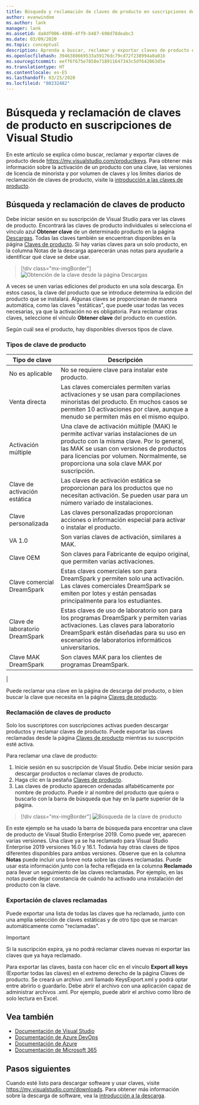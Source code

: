 ```yaml
---
title: Búsqueda y reclamación de claves de producto en suscripciones de Visual Studio | Microsoft Docs
author: evanwindom
ms.author: lank
manager: lank
ms.assetid: da8df006-4896-4ff9-b487-698d78deabc3
ms.date: 03/09/2020
ms.topic: conceptual
description: Aprenda a buscar, reclamar y exportar claves de producto en suscripciones de Visual Studio
ms.openlocfilehash: 3946388669533a59176dc79cd72f238994a0a01b
ms.sourcegitcommit: eeff6f675e7850e718911647343c5df642063d5e
ms.translationtype: HT
ms.contentlocale: es-ES
ms.lasthandoff: 03/25/2020
ms.locfileid: "80232482"
---
```

# <a name="finding-and-claiming-product-keys-in-visual-studio-subscriptions"></a>Búsqueda y reclamación de claves de producto en suscripciones de Visual Studio
En este artículo se explica cómo buscar, reclamar y exportar claves de producto desde https://my.visualstudio.com/productkeys.  Para obtener más información sobre la activación de un producto con una clave, las versiones de licencia de minorista y por volumen de claves y los límites diarios de reclamación de claves de producto, visite la [introducción a las claves de producto](product-keys.md).

## <a name="locating-and-claiming-product-keys"></a>Búsqueda y reclamación de claves de producto
Debe iniciar sesión en su suscripción de Visual Studio para ver las claves de producto. Encontrará las claves de producto individuales si selecciona el vínculo azul **Obtener clave** de un determinado producto en la página [Descargas](https://my.visualstudio.com/downloads).  Todas las claves también se encuentran disponibles en la página [Claves de producto](https://my.visualstudio.com/productkeys?wt.mc_id=o~msft~docs). Si hay varias claves para un solo producto, en la columna Notas de la descarga aparecerán unas notas para ayudarle a identificar qué clave se debe usar.
> [!div class="mx-imgBorder"]
> ![Obtención de la clave desde la página Descargas](_img/product-keys/download-get-key.png)

A veces se unen varias ediciones del producto en una sola descarga. En estos casos, la clave del producto que se introduce determina la edición del producto que se instalará.
Algunas claves se proporcionan de manera automática, como las claves "estáticas", que puede usar todas las veces necesarias, ya que la activación no es obligatoria. Para reclamar otras claves, seleccione el vínculo **Obtener clave** del producto en cuestión.

Según cuál sea el producto, hay disponibles diversos tipos de clave.

### <a name="product-key-types"></a>Tipos de clave de producto

|    Tipo de clave           |    Descripción                                                                                                                                                                                                           |
|-------------------------------|------------------------------------------------------------------------------------------------------------------------------------------------------------------------------------------------------------------------------------------------------------|
|    No es aplicable                    |    No se requiere clave para instalar este producto.                                                       |
|    Venta directa                     |    Las claves comerciales permiten varias activaciones y se usan para compilaciones minoristas del producto. En muchos casos se permiten 10 activaciones por clave, aunque a menudo se permiten más en el mismo equipo.                                                       |
|    Activación múltiple        |    Una clave de activación múltiple (MAK) le permite activar varias instalaciones de un producto con la misma clave. Por lo general, las MAK se usan con versiones de productos para licencias por volumen. Normalmente, se proporciona una sola clave MAK por suscripción.    |
|    Clave de activación estática    |    Las claves de activación estática se proporcionan para los productos que no necesitan activación. Se pueden usar para un número variado de instalaciones.                                                                                                                  |
|    Clave personalizada                 |    Las claves personalizadas proporcionan acciones o información especial para activar o instalar el producto.                                                                                                                                                                |
|    VA 1.0                     |    Son varias claves de activación, similares a MAK.                                                                                                                                                                                                 |
|    Clave OEM                    |    Son claves para Fabricante de equipo original, que permiten varias activaciones.                                                                                                                                                                       |
|    Clave comercial DreamSpark    |    Estas claves comerciales son para DreamSpark y permiten solo una activación. Las claves comerciales DreamSpark se emiten por lotes y están pensadas principalmente para los estudiantes.                                                                                     |
|    Clave de laboratorio DreamSpark         |    Estas claves de uso de laboratorio son para los programas DreamSpark y permiten varias activaciones. Las claves para laboratorio DreamSpark están diseñadas para su uso en escenarios de laboratorios informáticos universitarios.                                                                                       |
|    Clave MAK DreamSpark         |    Son claves MAK para los clientes de programas DreamSpark.                                                                                                                                                                                                  |
|

Puede reclamar una clave en la página de descarga del producto, o bien buscar la clave que necesita en la página [Claves de producto](https://my.visualstudio.com/productkeys).

### <a name="claiming-product-keys"></a>Reclamación de claves de producto
Solo los suscriptores con suscripciones activas pueden descargar productos y reclamar claves de producto.  Puede exportar las claves reclamadas desde la página [Claves de producto](https://my.visualstudio.com/productkeys) mientras su suscripción esté activa.

Para reclamar una clave de producto:
1. Inicie sesión en su suscripción de Visual Studio.  Debe iniciar sesión para descargar productos o reclamar claves de producto.
2. Haga clic en la pestaña [Claves de producto](https://my.visualstudio.com/productkeys?wt.mc_id=o~msft~docs).
3. Las claves de producto aparecen ordenadas alfabéticamente por nombre de producto.  Puede ir al nombre del producto que quiera o buscarlo con la barra de búsqueda que hay en la parte superior de la página.
> [!div class="mx-imgBorder"]
> ![Búsqueda de la clave de producto](_img/product-keys/search-keys.png)
   
En este ejemplo se ha usado la barra de búsqueda para encontrar una clave de producto de Visual Studio Enterprise 2019.
Como puede ver, aparecen varias versiones.  Una clave ya se ha reclamado para Visual Studio Enterprise 2019 versiones 16.0 y 16.1.  Todavía hay otras claves de tipos diferentes disponibles para ambas versiones. Observe que en la columna **Notas** puede incluir una breve nota sobre las claves reclamadas.  Puede usar esta información junto con la fecha reflejada en la columna **Reclamado** para llevar un seguimiento de las claves reclamadas.  Por ejemplo, en las notas puede dejar constancia de cuándo ha activado una instalación del producto con la clave.

### <a name="exporting-your-claimed-keys"></a>Exportación de claves reclamadas
Puede exportar una lista de todas las claves que ha reclamado, junto con una amplia selección de claves estáticas y de otro tipo que se marcan automáticamente como "reclamadas".

> [!IMPORTANT]
> Si la suscripción expira, ya no podrá reclamar claves nuevas ni exportar las claves que ya haya reclamado.

Para exportar las claves, basta con hacer clic en el vínculo **Export all keys** (Exportar todas las claves) en el extremo derecho de la página Claves de producto.  Se creará un archivo .xml llamado KeysExport.xml y podrá optar entre abrirlo o guardarlo.  Debe abrir el archivo con una aplicación capaz de administrar archivos .xml.  Por ejemplo, puede abrir el archivo como libro de solo lectura en Excel.

## <a name="see-also"></a>Vea también
- [Documentación de Visual Studio](https://docs.microsoft.com/visualstudio/)
- [Documentación de Azure DevOps](https://docs.microsoft.com/azure/devops/)
- [Documentación de Azure](https://docs.microsoft.com/azure/)
- [Documentación de Microsoft 365](https://docs.microsoft.com/microsoft-365/)

## <a name="next-steps"></a>Pasos siguientes
Cuando esté listo para descargar software y usar claves, visite https://my.visualstudio.com/downloads.  Para obtener más información sobre la descarga de software, vea la [introducción a la descarga](download-software.md).